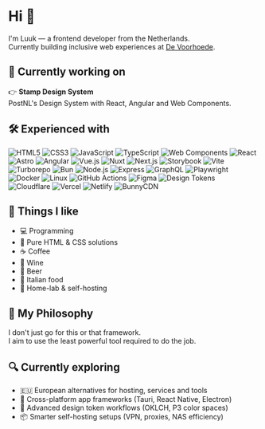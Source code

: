 # Hi 👋

I'm Luuk — a frontend developer from the Netherlands.  
Currently building inclusive web experiences at [De Voorhoede](https://www.voorhoede.nl/).

## 🚧 Currently working on

👉 **Stamp Design System**  
PostNL's Design System with React, Angular and Web Components.

## 🛠 Experienced with

![HTML5](https://img.shields.io/badge/HTML5-E34F26?style=for-the-badge&logo=html5&logoColor=white)
![CSS3](https://img.shields.io/badge/CSS3-1572B6?style=for-the-badge&logo=css3&logoColor=white)
![JavaScript](https://img.shields.io/badge/JavaScript-F7DF1E?style=for-the-badge&logo=javascript&logoColor=black)
![TypeScript](https://img.shields.io/badge/TypeScript-3178C6?style=for-the-badge&logo=typescript&logoColor=white)
![Web Components](https://img.shields.io/badge/Web%20Components-29ABE2?style=for-the-badge&logo=webcomponentsdotorg&logoColor=white)
![React](https://img.shields.io/badge/React-20232A?style=for-the-badge&logo=react&logoColor=61DAFB)
![Astro](https://img.shields.io/badge/Astro-BC52EE?style=for-the-badge&logo=astro&logoColor=white)
![Angular](https://img.shields.io/badge/Angular-DD0031?style=for-the-badge&logo=angular&logoColor=white)
![Vue.js](https://img.shields.io/badge/Vue.js-35495E?style=for-the-badge&logo=vuedotjs&logoColor=4FC08D)
![Nuxt](https://img.shields.io/badge/Nuxt-00DC82?style=for-the-badge&logo=nuxtdotjs&logoColor=white)
![Next.js](https://img.shields.io/badge/Next.js-000000?style=for-the-badge&logo=next.js&logoColor=white)
![Storybook](https://img.shields.io/badge/Storybook-FF4785?style=for-the-badge&logo=storybook&logoColor=white)
![Vite](https://img.shields.io/badge/Vite-646CFF?style=for-the-badge&logo=vite&logoColor=white)
![Turborepo](https://img.shields.io/badge/Turborepo-000000?style=for-the-badge&logo=turbo&logoColor=white)
![Bun](https://img.shields.io/badge/Bun-000000?style=for-the-badge&logo=bun&logoColor=white)
![Node.js](https://img.shields.io/badge/Node.js-339933?style=for-the-badge&logo=node.js&logoColor=white)
![Express](https://img.shields.io/badge/Express-000000?style=for-the-badge&logo=express&logoColor=white)
![GraphQL](https://img.shields.io/badge/GraphQL-E10098?style=for-the-badge&logo=graphql&logoColor=white)
![Playwright](https://img.shields.io/badge/Playwright-2EAD33?style=for-the-badge&logo=playwright&logoColor=white)
![Docker](https://img.shields.io/badge/Docker-2496ED?style=for-the-badge&logo=docker&logoColor=white)
![Linux](https://img.shields.io/badge/Linux-FCC624?style=for-the-badge&logo=linux&logoColor=black)
![GitHub Actions](https://img.shields.io/badge/GitHub_Actions-2088FF?style=for-the-badge&logo=githubactions&logoColor=white)
![Figma](https://img.shields.io/badge/Figma-F24E1E?style=for-the-badge&logo=figma&logoColor=white)
![Design Tokens](https://img.shields.io/badge/Design_Tokens-000000?style=for-the-badge&logo=json&logoColor=white)
![Cloudflare](https://img.shields.io/badge/Cloudflare-F38020?style=for-the-badge&logo=cloudflare&logoColor=white)
![Vercel](https://img.shields.io/badge/Vercel-000000?style=for-the-badge&logo=vercel&logoColor=white)
![Netlify](https://img.shields.io/badge/Netlify-00C7B7?style=for-the-badge&logo=netlify&logoColor=white)
![BunnyCDN](https://img.shields.io/badge/BunnyCDN-FF6600?style=for-the-badge&logo=bunnycdn&logoColor=white)

## 🎯 Things I like

- 💻 Programming  
- 🎨 Pure HTML & CSS solutions  
- ☕ Coffee  
- 🍷 Wine  
- 🍺 Beer  
- 🍝 Italian food  
- 🏡 Home-lab & self-hosting  

## 🧭 My Philosophy

I don't just go for this or that framework.  
I aim to use the least powerful tool required to do the job.

## 🔍 Currently exploring

- 🇪🇺 European alternatives for hosting, services and tools  
- 📱 Cross-platform app frameworks (Tauri, React Native, Electron)  
- 🎨 Advanced design token workflows (OKLCH, P3 color spaces)  
- 📦 Smarter self-hosting setups (VPN, proxies, NAS efficiency)  
